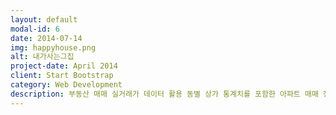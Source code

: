 ```yaml
---
layout: default
modal-id: 6
date: 2014-07-14
img: happyhouse.png
alt: 내가사는그집
project-date: April 2014
client: Start Bootstrap
category: Web Development
description: 부동산 매매 실거래가 데이터 활용 동별 상가 통계치를 포함한 아파트 매매 정보 웹 서비스
---
```

